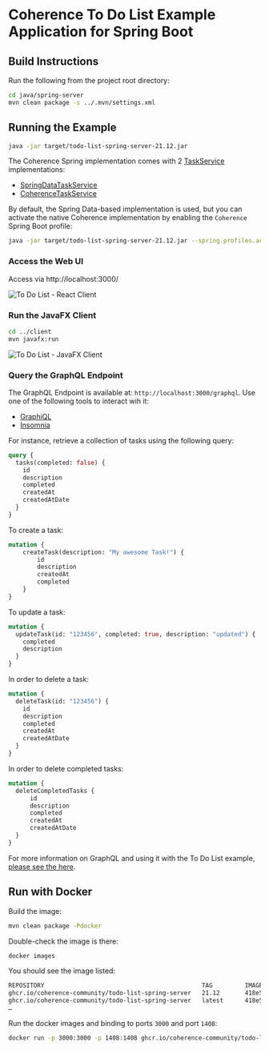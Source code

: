 # Coherence To Do List Example Application for Spring Boot

## Build Instructions

Run the following from the project root directory:

```bash
cd java/spring-server
mvn clean package -s ../.mvn/settings.xml
```

## Running the Example

```bash
java -jar target/todo-list-spring-server-21.12.jar
```

The Coherence Spring implementation comes with 2
[TaskService](https://github.com/coherence-community/todo-list-example/blob/master/java/spring-server/src/main/java/com/oracle/coherence/examples/todo/server/service/TaskService.java) implementations:

- [SpringDataTaskService](https://github.com/coherence-community/todo-list-example/blob/master/java/spring-server/src/main/java/com/oracle/coherence/examples/todo/server/service/SpringDataTaskService.java)
- [CoherenceTaskService](https://github.com/coherence-community/todo-list-example/blob/master/java/spring-server/src/main/java/com/oracle/coherence/examples/todo/server/service/CoherenceTaskService.java)

By default, the Spring Data-based implementation is used, but you can activate the native
Coherence implementation by enabling the `Coherence` Spring Boot profile:

```bash
java -jar target/todo-list-spring-server-21.12.jar --spring.profiles.active=coherence
```

### Access the Web UI

Access via http://localhost:3000/

![To Do List - React Client](../../assets/react-client.png)

### Run the JavaFX Client

```bash  
cd ../client
mvn javafx:run
```

![To Do List - JavaFX Client](../../assets/javafx-client.png)

### Query the GraphQL Endpoint

The GraphQL Endpoint is available at: `http://localhost:3000/graphql`. Use one of the following tools to interact wih it:

- [GraphiQL](https://github.com/graphql/graphiql)
- [Insomnia](https://insomnia.rest/download)

For instance, retrieve a collection of tasks using the following query:

```graphql
query {
  tasks(completed: false) {
    id
    description
    completed
    createdAt
    createdAtDate
  }
}
```

To create a task:

```graphql
mutation {
    createTask(description: "My awesome Task!") {
        id
        description
        createdAt
        completed
    }
}

```

To update a task:

```graphql
mutation {
  updateTask(id: "123456", completed: true, description: "updated") {
    completed
    description
  }
}
```

In order to delete a task:

```graphql
mutation {
  deleteTask(id: "123456") {
    id
    description
    completed
    createdAt
    createdAtDate
  }
}
```

In order to delete completed tasks:

```graphql
mutation {
  deleteCompletedTasks {
      id
      description
      completed
      createdAt
      createdAtDate
  }
}
```

For more information on GraphQL and using it with the To Do List example, [please see the here](../graphql.md).

## Run with Docker

Build the image:

```bash
mvn clean package -Pdocker
```

Double-check the image is there:

```bash
docker images
```

You should see the image listed:

```bash
REPOSITORY                                            TAG         IMAGE ID       CREATED          SIZE
ghcr.io/coherence-community/todo-list-spring-server   21.12       418e5870adc9   5 minutes ago    275MB
ghcr.io/coherence-community/todo-list-spring-server   latest      418e5870adc9   5 minutes ago    275MB
…
```

Run the docker images and binding to ports `3000` and port `1408`:

```bash
docker run -p 3000:3000 -p 1408:1408 ghcr.io/coherence-community/todo-list-spring-server:latest
```
